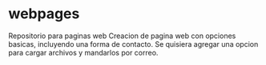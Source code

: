# webpages
Repositorio para paginas web
Creacion de pagina web con opciones basicas, incluyendo una forma de contacto.
Se quisiera agregar una opcion para cargar archivos y mandarlos por correo.
